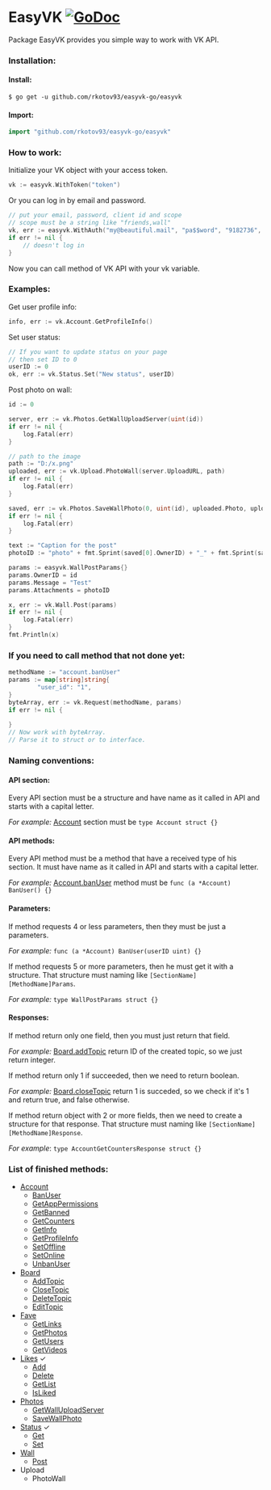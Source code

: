 # EasyVK [![GoDoc](https://godoc.org/github.com/vorkytaka/easyvk-go/easyvk?status.svg)](https://godoc.org/github.com/vorkytaka/easyvk-go/easyvk)
Package EasyVK provides you simple way to work with VK API.

### Installation:
#### Install:
```
$ go get -u github.com/rkotov93/easyvk-go/easyvk
```
#### Import:
```go
import "github.com/rkotov93/easyvk-go/easyvk"
```

### How to work:
Initialize your VK object with your access token.
```go
vk := easyvk.WithToken("token")
```
Or you can log in by email and password.
```go
// put your email, password, client id and scope
// scope must be a string like "friends,wall"
vk, err := easyvk.WithAuth("my@beautiful.mail", "pa$$word", "9182736", "friends,wall,photos")
if err != nil {
	// doesn't log in
}
```

Now you can call method of VK API with your vk variable.

### Examples:
Get user profile info:
```go
info, err := vk.Account.GetProfileInfo()
```
Set user status:
```go
// If you want to update status on your page
// then set ID to 0
userID := 0
ok, err := vk.Status.Set("New status", userID)
```
Post photo on wall:
```go
id := 0

server, err := vk.Photos.GetWallUploadServer(uint(id))
if err != nil {
	log.Fatal(err)
}

// path to the image
path := "D:/x.png"
uploaded, err := vk.Upload.PhotoWall(server.UploadURL, path)
if err != nil {
	log.Fatal(err)
}

saved, err := vk.Photos.SaveWallPhoto(0, uint(id), uploaded.Photo, uploaded.Hash, "", uploaded.Server, 0, 0)
if err != nil {
	log.Fatal(err)
}

text := "Caption for the post"
photoID := "photo" + fmt.Sprint(saved[0].OwnerID) + "_" + fmt.Sprint(saved[0].ID)

params := easyvk.WallPostParams{}
params.OwnerID = id
params.Message = "Test"
params.Attachments = photoID

x, err := vk.Wall.Post(params)
if err != nil {
	log.Fatal(err)
}
fmt.Println(x)
```

### If you need to call method that not done yet:
```go
methodName := "account.banUser"
params := map[string]string{
        "user_id": "1",
}
byteArray, err := vk.Request(methodName, params)
if err != nil {
        
}
// Now work with byteArray.
// Parse it to struct or to interface.
```

### Naming conventions:

#### API section:

Every API section must be a structure and have name as it called in API and starts with a capital letter.

*For example:*
[Account](https://vk.com/dev/account) section must be  ```type Account struct {}```

#### API methods:

Every API method must be a method that have a received type of his section.
It must have name as it called in API and starts with a capital letter.

*For example:*
[Account.banUser](https://vk.com/dev/account.banUser) method must be ```func (a *Account) BanUser() {}```

#### Parameters:

If method requests 4 or less parameters, then they must be just a parameters.

*For example:* ```func (a *Account) BanUser(userID uint) {}```

If method requests 5 or more parameters, then he must get it with a structure.
That structure must naming like ```[SectionName][MethodName]Params```.

*For example:* ```type WallPostParams struct {}```

#### Responses:

If method return only one field, then you must just return that field.

*For example:*
[Board.addTopic](https://vk.com/dev/board.addTopic) return ID of the created topic,
so we just return integer.

If method return only 1 if succeeded, then we need to return boolean.

*For example:*
[Board.closeTopic](https://vk.com/dev/board.closeTopic) return 1 is succeded, so
we check if it's 1 and return true, and false otherwise.

If method return object with 2 or more fields, then we need to create a structure for that response.
That structure must naming like ```[SectionName][MethodName]Response```.

*For example*: ```type AccountGetCountersResponse struct {}```

### List of finished methods:
* [Account](https://vk.com/dev/account)
    * [BanUser](https://vk.com/dev/account.banUser)
    * [GetAppPermissions](https://vk.com/dev/account.getAppPermissions)
    * [GetBanned](https://vk.com/dev/account.getBanned)
    * [GetCounters](https://vk.com/dev/account.getCounters)
    * [GetInfo](https://vk.com/dev/account.getInfo)
    * [GetProfileInfo](https://vk.com/dev/account.getProfileInfo)
    * [SetOffline](https://vk.com/dev/account.setOffline)
    * [SetOnline](https://vk.com/dev/account.setOnline)
    * [UnbanUser](https://vk.com/dev/account.unbanUser)
* [Board](https://vk.com/dev/board)
    * [AddTopic](https://vk.com/dev/board.addTopic)
    * [CloseTopic](https://vk.com/dev/board.closeTopic)
    * [DeleteTopic](https://vk.com/dev/board.deleteTopic)
    * [EditTopic](https://vk.com/dev/board.editTopic)
* [Fave](https://vk.com/dev/fave)
    * [GetLinks](https://vk.com/dev/fave.getLinks)
    * [GetPhotos](https://vk.com/dev/fave.getPhotos)
    * [GetUsers](https://vk.com/dev/fave.getUsers)
    * [GetVideos](https://vk.com/dev/fave.getVideos)
* [Likes](https://vk.com/dev/likes) ✓
    * [Add](https://vk.com/dev/likes.add)
    * [Delete](https://vk.com/dev/likes.delete)
    * [GetList](https://vk.com/dev/likes.getList)
    * [IsLiked](https://vk.com/dev/likes.isLiked)
* [Photos](https://vk.com/dev/photos)
    * [GetWallUploadServer](https://vk.com/dev/photos.getWallUploadServer)
    * [SaveWallPhoto](https://vk.com/dev/photos.saveWallPhoto)
* [Status](https://vk.com/dev/status) ✓
    * [Get](https://vk.com/dev/status.get)
    * [Set](https://vk.com/dev/status.set)
* [Wall](https://vk.com/dev/wall)
    * [Post](https://vk.com/dev/wall.post)
* Upload
    * PhotoWall
